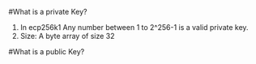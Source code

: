 #What is a private Key?

1. In ecp256k1 Any number between 1 to 2^256-1 is a valid private key.
2. Size: A byte array of size 32 


#What is a public Key?
